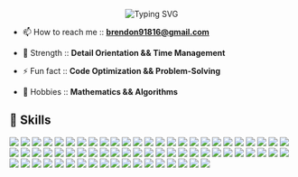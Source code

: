 <p align="center">
  <img src="https://readme-typing-svg.herokuapp.com?font=Bernard+MT&weight=400&size=32&duration=5000&pause=800&background=4E1DFF00&center=true&vCenter=true&random=false&width=640&height=60&lines=Brendon+Ribeiro%2C+a+Senior+Software+Engineer;Full+Stack+React+Node+Python+Engineer;LangChain+%26+LLM+%26+NLP+%26+Chatbot+Expert;BlockChain+%26+Bitcoin+%26+Bittensor+Expert" alt="Typing SVG" />
</p>

- 📫 How to reach me :: **brendon91816@gmail.com**

- 💪 Strength :: **Detail Orientation && Time Management** 

- ⚡ Fun fact :: **Code Optimization && Problem-Solving**

- 🚀 Hobbies :: **Mathematics && Algorithms** 

## 📖 Skills

<div align="left">
  <img src="https://img.shields.io/badge/Python-2CA5E0?style=for-the-badge&logo=python&logoColor=white">
  <img src="https://img.shields.io/badge/JavaScript-F7DF1E?style=for-the-badge&logo=javascript&logoColor=black">
  <img src="https://img.shields.io/badge/TypeScript-007ACC?style=for-the-badge&logo=typescript&logoColor=white">
  <img src="https://img.shields.io/badge/PHP-777BB4?style=for-the-badge&logo=php&logoColor=white">
  <img src="https://img.shields.io/badge/Rust-000000?style=for-the-badge&logo=rust&logoColor=white">
  <img src="https://img.shields.io/badge/Java-ED8B00?style=for-the-badge&logo=openjdk&logoColor=white">
  <img src="https://img.shields.io/badge/Ruby-CC342D?style=for-the-badge&logo=ruby&logoColor=white">
  <img src="https://img.shields.io/badge/Go-00ADD8?style=for-the-badge&logo=go&logoColor=white">
  <img src="https://img.shields.io/badge/C%2B%2B-00599C?style=for-the-badge&logo=c%2B%2B&logoColor=white">
  <img src="https://img.shields.io/badge/C%23-239120?style=for-the-badge&logo=c-sharp&logoColor=white">
  <img src="https://img.shields.io/badge/HTML5-E34F26?style=for-the-badge&logo=html5&logoColor=white">
  <img src="https://img.shields.io/badge/CSS3-1572B6?style=for-the-badge&logo=css3&logoColor=white">
  <img src="https://img.shields.io/badge/Sass-CC6699?style=for-the-badge&logo=sass&logoColor=white">
  <img src="https://img.shields.io/badge/React-20232A?style=for-the-badge&logo=react&logoColor=61DAFB">
  <img src="https://img.shields.io/badge/Gatsby-663399?style=for-the-badge&logo=gatsby&logoColor=white">
  <img src="https://img.shields.io/badge/Redux-593D88?style=for-the-badge&logo=redux&logoColor=white">
  <img src="https://img.shields.io/badge/Next.js-CC342D?style=for-the-badge&logo=nextdotjs&logoColor=white">
  <img src="https://img.shields.io/badge/Tailwind_CSS-38B2AC?style=for-the-badge&logo=tailwind-css&logoColor=white">
  <img src="https://img.shields.io/badge/Bootstrap-563D7C?style=for-the-badge&logo=bootstrap&logoColor=white">
  <img src="https://img.shields.io/badge/Material--UI-0081CB?style=for-the-badge&logo=material-ui&logoColor=white">
  <img src="https://img.shields.io/badge/jQuery-0769AD?style=for-the-badge&logo=jquery&logoColor=white">
  <img src="https://img.shields.io/badge/Mantine-2CA5E0?style=for-the-badge&logo=mantine&logoColor=white">
  <img src="https://img.shields.io/badge/Svelte-4A4A55?style=for-the-badge&logo=svelte&logoColor=FF3E00">
  <img src="https://img.shields.io/badge/Vue.js-35495E?style=for-the-badge&logo=vue.js&logoColor=4FC08D">
  <img src="https://img.shields.io/badge/Angular-DD0031?style=for-the-badge&logo=angular&logoColor=white">
  <img src="https://img.shields.io/badge/Node.js-339933?style=for-the-badge&logo=nodedotjs&logoColor=white">
  <img src="https://img.shields.io/badge/Express.js-000000?style=for-the-badge&logo=express&logoColor=white">
  <img src="https://img.shields.io/badge/Nest.js-316192?style=for-the-badge&logo=nestjs&logoColor=white">
  <img src="https://img.shields.io/badge/Django-F7DF1E?style=for-the-badge&logo=django&logoColor=black">
  <img src="https://img.shields.io/badge/Flask-000000?style=for-the-badge&logo=flask&logoColor=white">
  <img src="https://img.shields.io/badge/FastAPI-840010?style=for-the-badge&logo=fastapi&logoColor=white">
  <img src="https://img.shields.io/badge/Laravel-FF2D20?style=for-the-badge&logo=laravel&logoColor=white">
  <img src="https://img.shields.io/badge/MongoDB-4EA94B?style=for-the-badge&logo=mongodb&logoColor=white">
  <img src="https://img.shields.io/badge/PostgreSQL-316192?style=for-the-badge&logo=postgresql&logoColor=white">
  <img src="https://img.shields.io/badge/MySQL-00000F?style=for-the-badge&logo=mysql&logoColor=white">
  <img src="https://img.shields.io/badge/MariaDB-003545?style=for-the-badge&logo=mariadb&logoColor=white">
  <img src="https://img.shields.io/badge/redis-%23DD0031.svg?&style=for-the-badge&logo=redis&logoColor=white">
  <img src="https://img.shields.io/badge/GraphQL-203759?style=for-the-badge&logo=graphql&logoColor=EEF37B">
  <img src="https://img.shields.io/badge/Stripe-626CD9?style=for-the-badge&logo=Stripe&logoColor=white">
  <img src="https://img.shields.io/badge/Socket.io-0054F7?style=for-the-badge&logo=socketdotio&logoColor=white">
  <img src="https://img.shields.io/badge/Strapi-5C5543?style=for-the-badge&logo=strapi&logoColor=white">
  <img src="https://img.shields.io/badge/Docker-2CA5E0?style=for-the-badge&logo=docker&logoColor=white">
  <img src="https://img.shields.io/badge/kubernetes-326ce5.svg?&style=for-the-badge&logo=kubernetes&logoColor=white">
  <img src="https://img.shields.io/badge/Kafka-F05032?style=for-the-badge&logo=kafka&logoColor=white">
  <img src="https://img.shields.io/badge/Jest-C21325?style=for-the-badge&logo=jest&logoColor=white">
  <img src="https://img.shields.io/badge/Cypress-21759B?style=for-the-badge&logo=cypress&logoColor=white">
  <img src="https://img.shields.io/badge/mocha.js-323330?style=for-the-badge&logo=mocha&logoColor=Brown">
  <img src="https://img.shields.io/badge/Storybook-667881?style=for-the-badge&logo=storybook&logoColor=white">
  <img src="https://img.shields.io/badge/Selenium-4EA94B?style=for-the-badge&logo=selenium&logoColor=white">
  <img src="https://img.shields.io/badge/Langchain-CC0000?style=for-the-badge&logo=langchain&logoColor=white">
  <img src="https://img.shields.io/badge/ChatGPT-FF5722?style=for-the-badge&logo=chatgpt&logoColor=white">
  <img src="https://img.shields.io/badge/LLM-2962FF?style=for-the-badge&logo=llm&logoColor=white">
  <img src="https://img.shields.io/badge/NLP-21759B?style=for-the-badge&logo=nlp&logoColor=white">
  <img src="https://img.shields.io/badge/OpenAI-000?style=for-the-badge&logo=openai&logoColor=white">
  <img src="https://img.shields.io/badge/Pytorch-298D46?style=for-the-badge&logo=pytorch&logoColor=white">
  <img src="https://img.shields.io/badge/Tensorflow-2CA5E0?style=for-the-badge&logo=tensorflow&logoColor=white">
  <img src="https://img.shields.io/badge/Blockchain-4A154B?style=for-the-badge&logo=blockchain&logoColor=white">
  <img src="https://img.shields.io/badge/Bittensor-00C7B7?style=for-the-badge&logo=bittensor&logoColor=white">
  <img src="https://img.shields.io/badge/Etherium-FF5722?style=for-the-badge&logo=etherium&logoColor=white">
  <img src="https://img.shields.io/badge/Bitcoin-000?style=for-the-badge&logo=bitcoin&logoColor=white">
  <img src="https://img.shields.io/badge/Smart Contracts-2F3134?style=for-the-badge&logo=smart-contracts&logoColor=white">
  <img src="https://img.shields.io/badge/Solidity-00599C?style=for-the-badge&logo=solidity&logoColor=white">
  <img src="https://img.shields.io/badge/NFT-00000F?style=for-the-badge&logo=nft&logoColor=white">
  <img src="https://img.shields.io/badge/AWS-430098?style=for-the-badge&logo=amazon-aws&logoColor=white">
  <img src="https://img.shields.io/badge/Firebase-FE7A16?style=for-the-badge&logo=firebase&logoColor=white">
  <img src="https://img.shields.io/badge/Supabase-181818?style=for-the-badge&logo=supabase&logoColor=white">
  <img src="https://img.shields.io/badge/Microsoft_Azure-0089D6?style=for-the-badge&logo=microsoft-azure&logoColor=white">
  <img src="https://img.shields.io/badge/Google_Cloud-4285F4?style=for-the-badge&logo=google-cloud&logoColor=white">  
 
<div/>


